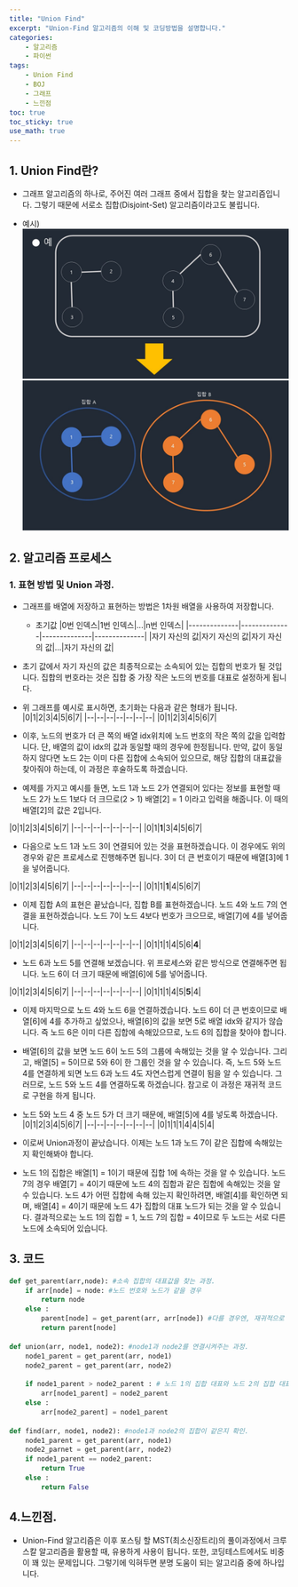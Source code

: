 ```yaml
---
title: "Union Find"
excerpt: "Union-Find 알고리즘의 이해 및 코딩방법을 설명합니다."
categories:
    - 알고리즘
    - 파이썬
tags:
    - Union Find
    - BOJ
    - 그래프
    - 느낀점
toc: true
toc_sticky: true
use_math: true
---
```


## 1. Union Find란?
* 그래프 알고리즘의 하나로, 주어진 여러 그래프 중에서 집합을 찾는 알고리즘입니다. 그렇기 때문에 서로소 집합(Disjoint-Set) 알고리즘이라고도 불립니다.

* 예시)
![image1](/assets/images/union_find_0.jpg)
![image2](/assets/images/union_find_1.jpg)

## 2. 알고리즘 프로세스
### 1. 표현 방법 및 Union 과정.
* 그래프를 배열에 저장하고 표현하는 방법은 1차원 배열을 사용하여 저장합니다.
    * 초기값
|0번 인덱스|1번 인덱스|...|n번 인덱스|
|--------------|--------------|--------------|--------------|
|자기 자신의 값|자기 자신의 값|자기 자신의 값|...|자기 자신의 값|

* 초기 값에서 자기 자신의 값은 최종적으로는 소속되어 있는 집합의 번호가 될 것입니다. 집합의 번호라는 것은 집합 중 가장 작은 노드의 번호를 대표로 설정하게 됩니다.


* 위 그래프를 예시로 표시하면, 초기화는 다음과 같은 형태가 됩니다.
|0|1|2|3|4|5|6|7|
|--|--|--|--|--|--|--|
|0|1|2|3|4|5|6|7|

* 이후, 노드의 번호가 더 큰 쪽의 배열 idx위치에 노드 번호의 작은 쪽의 값을 입력합니다. 단, 배열의 값이 idx의 값과 동일할 때의 경우에 한정됩니다. 만약, 값이 동일하지 않다면 노드 2는 이미 다른 집합에 소속되어 있으므로, 해당 집합의 대표값을 찾아줘야 하는데, 이 과정은 후술하도록 하겠습니다.

* 예제를 가지고 예시를 들면, 노드 1과 노드 2가 연결되어 있다는 정보를 표현할 때 노드 2가 노드 1보다 더 크므로(2 > 1) 배열[2] = 1 이라고 입력을 해줍니다. 이 때의 배열[2]의 값은 2입니다.

|0|1|2|3|4|5|6|7|
|--|--|--|--|--|--|--|
|0|1|**1**|3|4|5|6|7|

* 다음으로 노드 1과 노드 3이 연결되어 있는 것을 표현하겠습니다. 이 경우에도 위의 경우와 같은 프로세스로 진행해주면 됩니다. 3이 더 큰 번호이기 때문에 배열[3]에 1을 넣어줍니다.

|0|1|2|3|4|5|6|7|
|--|--|--|--|--|--|--|
|0|1|1|**1**|4|5|6|7|

* 이제 집합 A의 표현은 끝났습니다, 집합 B를 표현하겠습니다. 노드 4와 노드 7의 연결을 표현하겠습니다. 노드 7이 노드 4보다 번호가 크으므로, 배열[7]에 4를 넣어줍니다.

|0|1|2|3|4|5|6|7|
|--|--|--|--|--|--|--|
|0|1|1|1|4|5|6|**4**|

* 노드 6과 노드 5를 연결해 보겠습니다. 위 프로세스와 같은 방식으로 연결해주면 됩니다. 노드 6이 더 크기 때문에 배열[6]에 5를 넣어줍니다.

|0|1|2|3|4|5|6|7|
|--|--|--|--|--|--|--|
|0|1|1|1|4|5|**5**|4|

* 이제 마지막으로 노드 4와 노드 6을 연결하겠습니다. 노드 6이 더 큰 번호이므로 배열[6]에 4를 추가하고 싶었으나, 배열[6]의 값을 보면 5로 배열 idx와 같지가 않습니다. 즉 노드 6은 이미 다른 집합에 속해있으므로, 노드 6의 집합을 찾아야 합니다.

* 배열[6]의 값을 보면 노드 6이 노드 5의 그룹에 속해있는 것을 알 수 있습니다. 그리고, 배열[5] = 5이므로 5와 6이 한 그룹인 것을 알 수 있습니다. 즉, 노드 5와 노드 4를 연결하게 되면 노드 6과 노드 4도 자연스럽게 연결이 됨을 알 수 있습니다. 그러므로, 노드 5와 노드 4를 연결하도록 하겠습니다. 참고로 이 과정은 재귀적 코드로 구현을 하게 됩니다.

* 노드 5와 노드 4 중 노드 5가 더 크기 때문에, 배열[5]에 4를 넣도록 하겠습니다.
|0|1|2|3|4|5|6|7|
|--|--|--|--|--|--|--|
|0|1|1|1|4|4|5|4|

* 이로써 Union과정이 끝났습니다. 이제는 노드 1과 노드 7이 같은 집합에 속해있는지 확인해봐야 합니다.

* 노드 1의 집합은 배열[1] = 1이기 때문에 집합 1에 속하는 것을 알 수 있습니다. 노드 7의 경우 배열[7] = 4이기 때문에 노드 4의 집합과 같은 집합에 속해있는 것을 알 수 있습니다. 노드 4가 어떤 집합에 속해 있는지 확인하려면, 배열[4]를 확인하면 되며, 배열[4] = 4이기 때문에 노드 4가 집합의 대표 노드가 되는 것을 알 수 있습니다. 결과적으로는 노드 1의 집합 = 1, 노드 7의 집합 = 4이므로 두 노드는 서로 다른 노드에 소속되어 있습니다.

## 3. 코드
```python
def get_parent(arr,node): #소속 집합의 대표값을 찾는 과정.
    if arr[node] = node: #노드 번호와 노드가 같을 경우
        return node
    else :
        parent[node] = get_parent(arr, arr[node]) #다를 경우엔, 재귀적으로 소속되어 있는 집합의 대표 노드를 찾아냄.
        return parent[node]

def union(arr, node1, node2): #node1과 node2를 연결시켜주는 과정.
    node1_parent = get_parent(arr, node1)
    node2_parent = get_parent(arr, node2)

    if node1_parent > node2_parent : # 노드 1의 집합 대표와 노드 2의 집합 대표의 대소 비교
        arr[node1_parent] = node2_parent
    else :
        arr[node2_parent] = node1_parent

def find(arr, node1, node2): #node1과 node2의 집합이 같은지 확인.
    node1_parent = get_parent(arr, node1)
    node2_parnet = get_parent(arr, node2)
    if node1_parent == node2_parent:
        return True
    else :
        return False
```

## 4.느낀점.
* Union-Find 알고리즘은 이후 포스팅 할 MST(최소신장트리)의 풀이과정에서 크루스칼 알고리즘을 활용할 때, 유용하게 사용이 됩니다. 또한, 코딩테스트에서도 비중이 꽤 있는 문제입니다. 그렇기에 익혀두면 분명 도움이 되는 알고리즘 중에 하나입니다.